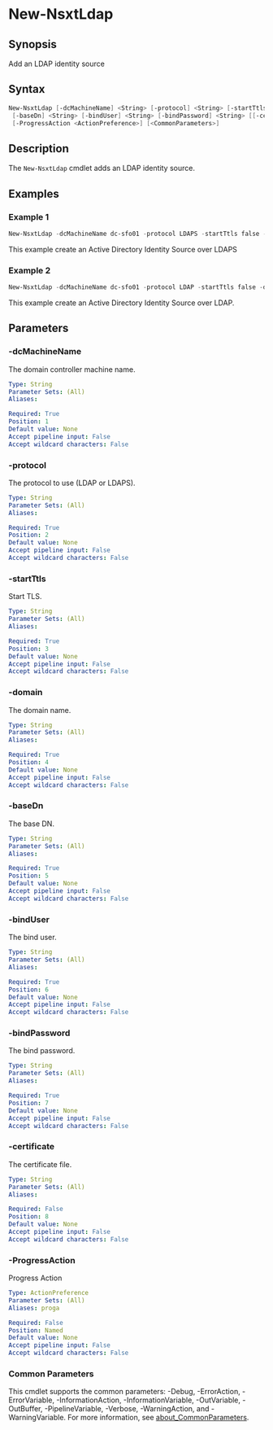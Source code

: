 # New-NsxtLdap

## Synopsis

Add an LDAP identity source

## Syntax

```powershell
New-NsxtLdap [-dcMachineName] <String> [-protocol] <String> [-startTtls] <String> [-domain] <String>
 [-baseDn] <String> [-bindUser] <String> [-bindPassword] <String> [[-certificate] <String>]
 [-ProgressAction <ActionPreference>] [<CommonParameters>]
```

## Description

The `New-NsxtLdap` cmdlet adds an LDAP identity source.

## Examples

### Example 1

```powershell
New-NsxtLdap -dcMachineName dc-sfo01 -protocol LDAPS -startTtls false -domain sfo.rainpole.io -baseDn "ou=Security Users,dc=sfo,dc=rainpole,dc=io" -bindUser svc-nsx-ad@sfo.rainpole.io -bindPassword VMw@re1! -certificate Root64.cer
```

This example create an Active Directory Identity Source over LDAPS

### Example 2

```powershell
New-NsxtLdap -dcMachineName dc-sfo01 -protocol LDAP -startTtls false -domain sfo.rainpole.io -baseDn "ou=Security Users,dc=sfo,dc=rainpole,dc=io" -bindUser svc-nsx-ad@sfo.rainpole.io -bindPassword VMw@re1!
```

This example create an Active Directory Identity Source over LDAP.

## Parameters

### -dcMachineName

The domain controller machine name.

```yaml
Type: String
Parameter Sets: (All)
Aliases:

Required: True
Position: 1
Default value: None
Accept pipeline input: False
Accept wildcard characters: False
```

### -protocol

The protocol to use (LDAP or LDAPS).

```yaml
Type: String
Parameter Sets: (All)
Aliases:

Required: True
Position: 2
Default value: None
Accept pipeline input: False
Accept wildcard characters: False
```

### -startTtls

Start TLS.

```yaml
Type: String
Parameter Sets: (All)
Aliases:

Required: True
Position: 3
Default value: None
Accept pipeline input: False
Accept wildcard characters: False
```

### -domain

The domain name.

```yaml
Type: String
Parameter Sets: (All)
Aliases:

Required: True
Position: 4
Default value: None
Accept pipeline input: False
Accept wildcard characters: False
```

### -baseDn

The base DN.

```yaml
Type: String
Parameter Sets: (All)
Aliases:

Required: True
Position: 5
Default value: None
Accept pipeline input: False
Accept wildcard characters: False
```

### -bindUser

The bind user.

```yaml
Type: String
Parameter Sets: (All)
Aliases:

Required: True
Position: 6
Default value: None
Accept pipeline input: False
Accept wildcard characters: False
```

### -bindPassword

The bind password.

```yaml
Type: String
Parameter Sets: (All)
Aliases:

Required: True
Position: 7
Default value: None
Accept pipeline input: False
Accept wildcard characters: False
```

### -certificate

The certificate file.

```yaml
Type: String
Parameter Sets: (All)
Aliases:

Required: False
Position: 8
Default value: None
Accept pipeline input: False
Accept wildcard characters: False
```

### -ProgressAction

Progress Action

```yaml
Type: ActionPreference
Parameter Sets: (All)
Aliases: proga

Required: False
Position: Named
Default value: None
Accept pipeline input: False
Accept wildcard characters: False
```

### Common Parameters

This cmdlet supports the common parameters: -Debug, -ErrorAction, -ErrorVariable, -InformationAction, -InformationVariable, -OutVariable, -OutBuffer, -PipelineVariable, -Verbose, -WarningAction, and -WarningVariable. For more information, see [about_CommonParameters](http://go.microsoft.com/fwlink/?LinkID=113216).
